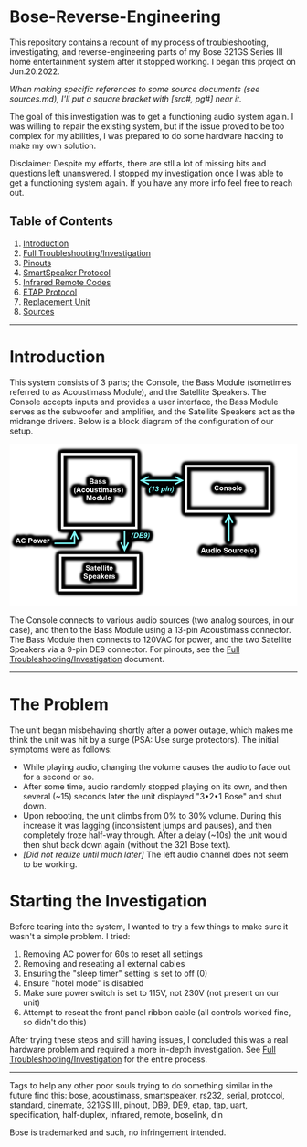 # Bose-Reverse-Engineering

This repository contains a recount of my process of troubleshooting, investigating, and reverse-engineering parts of my Bose 321GS Series III home entertainment system after it stopped working. I began this project on Jun.20.2022.

*When making specific references to some source documents (see sources.md), I'll put a square bracket with [src#, pg#] near it.*

The goal of this investigation was to get a functioning audio system again. I was willing to repair the existing system, but if the issue proved to be too complex for my abilities, I was prepared to do some hardware hacking to make my own solution.

Disclaimer: Despite my efforts, there are stll a lot of missing bits and questions left unanswered. I stopped my investigation once I was able to get a functioning system again. If you have any more info feel free to reach out.

## Table of Contents

1. [Introduction](#introduction)
2. [Full Troubleshooting/Investigation](FullTroubleshooting.md)
3. [Pinouts](Pinouts.md)
4. [SmartSpeaker Protocol](SmartSpeakerProtocol.md)
5. [Infrared Remote Codes](RemoteIRCodes.md)
6. [ETAP Protocol](ETAPProtocol.md)
7. [Replacement Unit](ReplacementUnit)
8. [Sources](Sources.md)

---

# Introduction

This system consists of 3 parts; the Console, the Bass Module (sometimes referred to as Acoustimass Module), and the Satellite Speakers. The Console accepts inputs and provides a user interface, the Bass Module serves as the subwoofer and amplifier, and the Satellite Speakers act as the midrange drivers. Below is a block diagram of the configuration of our setup.

<img src="graphics/systemDiagram.png" width=600rem>

The Console connects to various audio sources (two analog sources, in our case), and then to the Bass Module using a 13-pin Acoustimass connector. The Bass Module then connects to 120VAC for power, and the two Satellite Speakers via a 9-pin DE9 connector. For pinouts, see the [Full Troubleshooting/Investigation](FullTroubleshooting.md) document.

---

# The Problem

The unit began misbehaving shortly after a power outage, which makes me think the unit was hit by a surge (PSA: Use surge protectors). The initial symptoms were as follows:

- While playing audio, changing the volume causes the audio to fade out for a second or so.
- After some time, audio randomly stopped playing on its own, and then several (~15) seconds later the unit displayed "3•2•1 Bose" and shut down.
- Upon rebooting, the unit climbs from 0% to 30% volume. During this increase it was lagging (inconsistent jumps and pauses), and then completely froze half-way through. After a delay (~10s) the unit would then shut back down again (without the 321 Bose text).
- *[Did not realize until much later]* The left audio channel does not seem to be working.

# Starting the Investigation

Before tearing into the system, I wanted to try a few things to make sure it wasn't a simple problem. I tried:

1. Removing AC power for 60s to reset all settings
2. Removing and reseating all external cables
3. Ensuring the "sleep timer" setting is set to off (0)
4. Ensure "hotel mode" is disabled
5. Make sure power switch is set to 115V, not 230V (not present on our unit)
6. Attempt to reseat the front panel ribbon cable (all controls worked fine, so didn't do this)

After trying these steps and still having issues, I concluded this was a real hardware problem and required a more in-depth investigation. See [Full Troubleshooting/Investigation](FullTroubleshooting.md) for the entire process.

---

Tags to help any other poor souls trying to do something similar in the future find this: bose, acoustimass, smartspeaker, rs232, serial, protocol, standard, cinemate, 321GS III, pinout, DB9, DE9, etap, tap, uart, specification, half-duplex, infrared, remote, boselink, din

Bose is trademarked and such, no infringement intended.